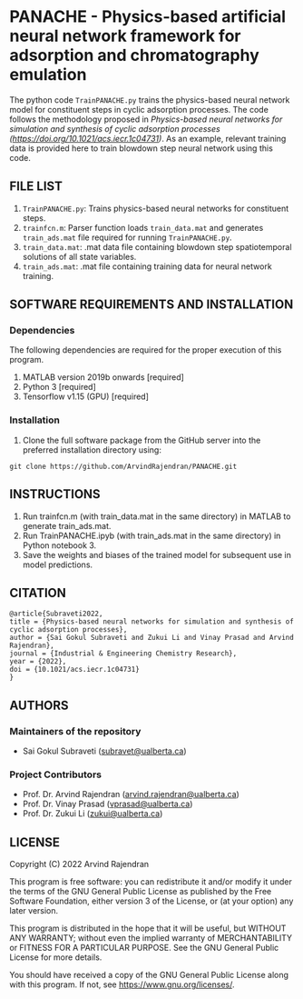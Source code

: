 # PANACHE - Physics-based artificial neural network framework for adsorption and chromatography emulation
The python code ```TrainPANACHE.py``` trains the physics-based neural network model for constituent steps in cyclic adsorption processes. The code follows the methodology proposed in *Physics-based neural networks for simulation and synthesis of cyclic adsorption processes (https://doi.org/10.1021/acs.iecr.1c04731)*. As an example, relevant training data is provided here to train blowdown step neural network using this code. 

## FILE LIST
1. ```TrainPANACHE.py```: Trains physics-based neural networks for constituent steps.
2. ```trainfcn.m```: Parser function loads ```train_data.mat``` and generates ```train_ads.mat``` file required for running ```TrainPANACHE.py```. 
3. ```train_data.mat```: .mat data file containing blowdown step spatiotemporal solutions of all state variables.
4. ```train_ads.mat```: .mat file containing training data for neural network training. 

## SOFTWARE REQUIREMENTS AND INSTALLATION
### Dependencies 
The following dependencies are required for the proper execution of this program.
1. MATLAB version 2019b onwards [required]
2. Python 3 [required]
3. Tensorflow v1.15 (GPU) [required]

### Installation
1. Clone the full software package from the GitHub server into the preferred installation directory using: 
```
git clone https://github.com/ArvindRajendran/PANACHE.git
```

## INSTRUCTIONS
1. Run trainfcn.m (with train_data.mat in the same directory) in MATLAB to generate train_ads.mat.
2. Run TrainPANACHE.ipyb (with train_ads.mat in the same directory) in Python notebook 3.
3. Save the weights and biases of the trained model for subsequent use in model predictions. 

## CITATION
```
@article{Subraveti2022,
title = {Physics-based neural networks for simulation and synthesis of cyclic adsorption processes},
author = {Sai Gokul Subraveti and Zukui Li and Vinay Prasad and Arvind Rajendran},
journal = {Industrial & Engineering Chemistry Research},
year = {2022},
doi = {10.1021/acs.iecr.1c04731}
}
```

## AUTHORS 
### Maintainers of the repository 
- Sai Gokul Subraveti (subravet@ualberta.ca)

### Project Contributors 
- Prof. Dr. Arvind Rajendran (arvind.rajendran@ualberta.ca)
- Prof. Dr. Vinay Prasad (vprasad@ualberta.ca)
- Prof. Dr. Zukui Li (zukui@ualberta.ca)

## LICENSE 
Copyright (C) 2022 Arvind Rajendran

This program is free software: you can redistribute it and/or modify it under the terms of the GNU General Public License as published by the Free Software Foundation, either version 3 of the License, or (at your option) any later version.

This program is distributed in the hope that it will be useful, but WITHOUT ANY WARRANTY; without even the implied warranty of MERCHANTABILITY or FITNESS FOR A PARTICULAR PURPOSE. See the GNU General Public License for more details.

You should have received a copy of the GNU General Public License along with this program. If not, see https://www.gnu.org/licenses/.


